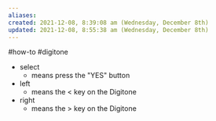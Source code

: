 ```yaml
---
aliases: 
created: 2021-12-08, 8:39:08 am (Wednesday, December 8th)
updated: 2021-12-08, 8:55:38 am (Wednesday, December 8th)
---
```

#how-to #digitone

- select
  - means press the "YES" button
- left
  - means the < key on the Digitone
- right
  - means the > key on the Digitone

